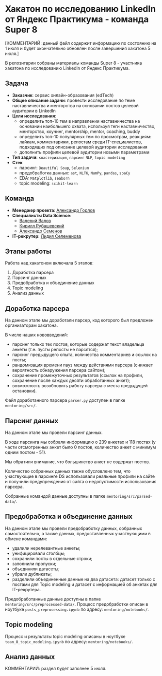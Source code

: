 # Хакатон по исследованию LinkedIn от Яндекс Практикума - команда Super 8

[КОММЕНТАРИЙ: данный файл содержит информацию по состоянию на 1 июля и будет окончательно обновлен после завершения хакатона 5 июля.]

В  репозитарии собраны материалы команды Super 8 - участника хакатона по исследованию LinkedIn от Яндекс Практикума.

## Задача

- **Заказчик**: сервис онлайн-образования (edTech)
- **Общее описание задачи**: провести исследование по теме наставничества и менторства на основании постов целевой аудитории в LinkedIn
- **Цели исследования**:
  - определить топ-10 тем в направлении наставничества на основании наибольшего охвата, используя теги наставничество, менторство, коучинг, mentorship, mentor, coaching, buddy
  - определить топ-10 популярных тем по просмотрам, реакциям: лайкам, комментариям, репостам среди IT-специалистов, подходящих под описание целевой аудитории исследования
  - дополнить профили целевой аудитории новыми параметрами
- **Тип задачи**: `кластеризация`, `парсинг` `NLP`, `topic modeling`
- **Стек**
  - парсинг: `Beautiful Soup`, `Selenium`
  - предобработка данных: `ast`, `NLTK`, `NumPy`, `pandas`, `spaCy`
  - EDA: `Matplotlib`, `seaborn`
  - topic modeling: `scikit-learn`
 
## Команда

- **Менеджер проекта**: [Александр Горлов](https://www.linkedin.com/in/alexgorlov)
- **Специалисты Data Science**:
  - [Валерий Валов](https://github.com/valov-vo)
  - [Кирилл Рубашевский](https://github.com/kirill-rubashevskiy)
  - [Александр Семенов](https://github.com/Ptolemey98)
- **IT-рекрутер**: [Лидия Селеменова](https://www.linkedin.com/in/%D0%BB%D0%B8%D0%B4%D0%B8%D1%8F-%D1%81%D0%B5%D0%BB%D0%B5%D0%BC%D0%B5%D0%BD%D0%B5%D0%B2%D0%B0-14488bb5)

## Этапы работы

Работа над хакатоном включала 5 этапов:

1. Доработка парсера
2. Парсинг данных
3. Предобработка и объединение данных
4. Topic modeling
5. Анализ данных

## Доработка парсера

На данном этапе мы доработали парсер, код которого был предложен организаторам хакатона.

В числе наших нововведений:

- парсинг только тех постов, которые содержат текст владельца анкеты (т.е. пусты репосты не парсятся);
- парсинг предыдущего опыта, количества комментариев и ссылок на посты;
- рандомизация времени пауз между действиями парсера (снижает вероятность обнаружения парсера сайтом);
- сохранение промежуточных результатов (ссылок на профили, сохранение после каждых десяти обработанных анкет);
- возможность возобновить работу парсера с места предыдущей остановки).

Файл доработанного парсера `parser.py` доступен в папке `mentoring/src/`.

## Парсинг данных

На данном этапе мы провели парсинг данных. 

В ходе парсинга мы собрали информацию о 239 анкетах и 118 постах (у части отсмотренных анкет было 0 постов, количество анкет с минимум одним постом - 51). 

Мы обратили внимание, что большинство анкет не содержат постов.

Количество собранных данных также обусловлено тем, что участвующие в парсинге DS использовали реальные профили на сайте и получили предупреждения от сайта о недопустимости использования парсера.

Собранные командой данные доступны в папке `mentoring/src/parsed-data/`.

## Предобработка и объединение данных

На данном этапе мы провели предобработку данных, собранных самостоятельно, а также данных, предоставленных участвующими в обмене командами:

- удалили нерелевантные анкеты;
- унифицировали столбцы;
- сохранили посты в отдельные строки;
- заполнили пропуски;
- объединили датасеты;
- убрали дубликаты;
- разделили объединенные данные на два датасета: датасет только с постами для Topic modeling и датасет с информацией об анкетах для IT-рекрутера.

Предобработанные данные доступны в папке `mentoring/src/preprocessed-data/`.
Процесс предобработки описан в ноутбуке `posts_preprocessing.ipynb` по адресу: `mentoring/notebooks/`.

## Topic modeling

Процесс и результаты topic modeling описаны в ноутбуке `team_8_topic_modeling.ipynb` по адресу: `mentoring/notebooks/`.

## Анализ данных

КОММЕНТАРИЙ: раздел будет заполнен 5 июля.
